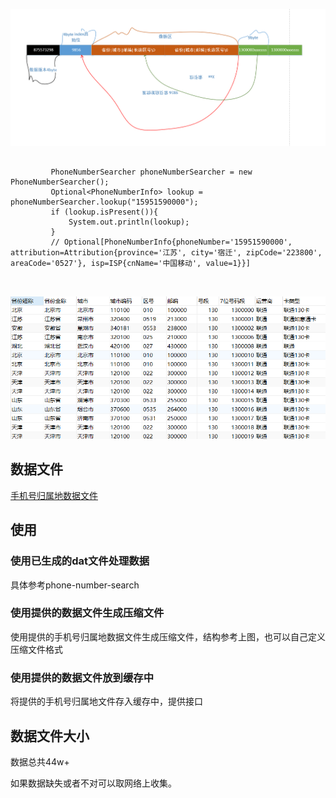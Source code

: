 ![数据文件](./data.png)

```

         PhoneNumberSearcher phoneNumberSearcher = new PhoneNumberSearcher();
         Optional<PhoneNumberInfo> lookup = phoneNumberSearcher.lookup("15951590000");
         if (lookup.isPresent()){
             System.out.println(lookup);
         }
         // Optional[PhoneNumberInfo{phoneNumber='15951590000', attribution=Attribution{province='江苏', city='宿迁', zipCode='223800', areaCode='0527'}, isp=ISP{cnName='中国移动', value=1}}]

       
```
![手机号数据展示](./phonedata.png)

## 数据文件
[手机号归属地数据文件](./手机号归属地.xlsx)

## 使用

### 使用已生成的dat文件处理数据
具体参考phone-number-search
### 使用提供的数据文件生成压缩文件
使用提供的手机号归属地数据文件生成压缩文件，结构参考上图，也可以自己定义
压缩文件格式
### 使用提供的数据文件放到缓存中
将提供的手机号归属地文件存入缓存中，提供接口

## 数据文件大小
数据总共44w+

如果数据缺失或者不对可以取网络上收集。